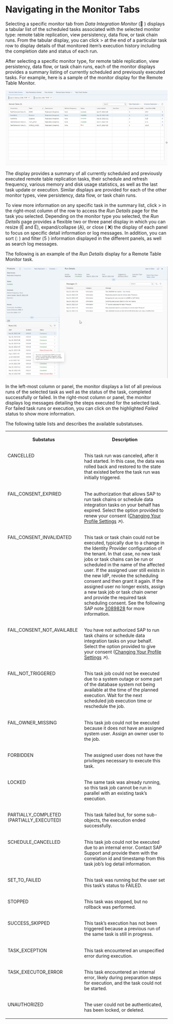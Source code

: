 <!-- loio5d4af7620a214872a4dc5286f5e9e997 -->

<link rel="stylesheet" type="text/css" href="../css/sap-icons.css"/>

# Navigating in the Monitor Tabs

Selecting a specific monitor tab from *Data Integration Monitor* \(<span class="FPA-icons"></span> \) displays a tabular list of the scheduled tasks associated with the selected monitor type: remote table replication, view persistency, data flow, or task chain runs. From the tabular display, you can click \> at the end of a particular task row to display details of that monitored item’s execution history including the completion date and status of each run.

After selecting a specific monitor type, for remote table replication, view persistency, data flow, or task chain runs, each of the monitor displays provides a summary listing of currently scheduled and previously executed tasks. For example, here is a sample of the monitor display for the Remote Table Monitor.

![](images/monitor_summary_page_2560817.png)

The display provides a summary of all currently scheduled and previously executed remote table replication tasks, their schedule and refresh frequency, various memory and disk usage statistics, as well as the last task update or execution. Similar displays are provided for each of the other monitor types, view persistency, data flow, or task chain runs.

To view more information on any specific task in the summary list, click \> in the right-most column of the row to access the *Run Details* page for the task you selected. Depending on the monitor type you selected, the *Run Details* page provides a flexible two or three panel display in which you can resize \(<span class="SAP-icons"></span> and <span class="SAP-icons"></span>\), expand/collapse \(<span class="SAP-icons"></span>\), or close \( :x:\) the display of each panel to focus on specific detail information or log messages. In addition, you can sort \(<span class="SAP-icons"></span> \) and filter \(<span class="SAP-icons"></span> \) information displayed in the different panels, as well as search log messages.

The following is an example of the *Run Details* display for a Remote Table Monitor task.

![](images/monitor_run_detail_c63f557.png)

In the left-most column or panel, the monitor displays a list of all previous runs of the selected task as well as the status of the task, completed successfully or failed. In the right-most column or panel, the monitor displays log messages detailing the steps executed for the selected task. For failed task runs or execution, you can click on the highlighted *Failed* status to show more information.

The following table lists and describes the available substatuses.


<table>
<tr>
<th valign="top">

Substatus



</th>
<th valign="top">

Description



</th>
</tr>
<tr>
<td valign="top">

CANCELLED



</td>
<td valign="top">

This task run was canceled, after it had started. In this case, the data was rolled back and restored to the state that existed before the task run was initially triggered.



</td>
</tr>
<tr>
<td valign="top">

FAIL\_CONSENT\_EXPIRED



</td>
<td valign="top">

The authorization that allows SAP to run task chains or schedule data integration tasks on your behalf has expired. Select the option provided to renew your consent \([Changing Your Profile Settings](https://help.sap.com/viewer/d4f3c5a0bb074d09ae9b42b2b9bd7a08/cloud/en-US/1084796d09464e78870f32cab8584dfc.html "A user profile resembles a business card and consists of standard user data, such as your name and email address. The profile also includes user preferences as well as data privacy and task scheduling consent options.") :arrow_upper_right:\).



</td>
</tr>
<tr>
<td valign="top">

FAIL\_CONSENT\_INVALIDATED



</td>
<td valign="top">

This task or task chain could not be executed, typically due to a change in the Identity Provider configuration of the tenant. In that case, no new task jobs or task chains can be run or scheduled in the name of the affected user. If the assigned user still exists in the new IdP, revoke the scheduling consent and then grant it again. If the assigned user no longer exists, assign a new task job or task chain owner and provide the required task scheduling consent. See the following SAP note [3089828](https://launchpad.support.sap.com/#/notes/3089828) for more information.



</td>
</tr>
<tr>
<td valign="top">

FAIL\_CONSENT\_NOT\_AVAILABLE



</td>
<td valign="top">

You have not authorized SAP to run task chains or schedule data integration tasks on your behalf. Select the option provided to give your consent \([Changing Your Profile Settings](https://help.sap.com/viewer/d4f3c5a0bb074d09ae9b42b2b9bd7a08/cloud/en-US/1084796d09464e78870f32cab8584dfc.html "A user profile resembles a business card and consists of standard user data, such as your name and email address. The profile also includes user preferences as well as data privacy and task scheduling consent options.") :arrow_upper_right:\).



</td>
</tr>
<tr>
<td valign="top">

FAIL\_NOT\_TRIGGERED



</td>
<td valign="top">

This task job could not be executed due to a system outage or some part of the database system not being available at the time of the planned execution. Wait for the next scheduled job execution time or reschedule the job.



</td>
</tr>
<tr>
<td valign="top">

FAIL\_OWNER\_MISSING



</td>
<td valign="top">

This task job could not be executed because it does not have an assigned system user. Assign an owner user to the job.



</td>
</tr>
<tr>
<td valign="top">

FORBIDDEN



</td>
<td valign="top">

The assigned user does not have the privileges necessary to execute this task.



</td>
</tr>
<tr>
<td valign="top">

LOCKED



</td>
<td valign="top">

The same task was already running, so this task job cannot be run in parallel with an existing task’s execution.



</td>
</tr>
<tr>
<td valign="top">

PARTIALLY\_COMPLETED \(PARTIALLY\_EXECUTED\)



</td>
<td valign="top">

This task failed but, for some sub-objects, the execution ended successfully.



</td>
</tr>
<tr>
<td valign="top">

SCHEDULE\_CANCELLED



</td>
<td valign="top">

This task job could not be executed due to an internal error. Contact SAP Support and provide them with the correlation id and timestamp from this task job’s log detail information.



</td>
</tr>
<tr>
<td valign="top">

SET\_TO\_FAILED



</td>
<td valign="top">

This task was running but the user set this task’s status to FAILED.



</td>
</tr>
<tr>
<td valign="top">

STOPPED



</td>
<td valign="top">

This task was stopped, but no rollback was performed.



</td>
</tr>
<tr>
<td valign="top">

SUCCESS\_SKIPPED



</td>
<td valign="top">

This task’s execution has not been triggered because a previous run of the same task is still in progress.



</td>
</tr>
<tr>
<td valign="top">

TASK\_EXCEPTION



</td>
<td valign="top">

This task encountered an unspecified error during execution.



</td>
</tr>
<tr>
<td valign="top">

TASK\_EXECUTOR\_ERROR



</td>
<td valign="top">

This task encountered an internal error, likely during preparation steps for execution, and the task could not be started.



</td>
</tr>
<tr>
<td valign="top">

UNAUTHORIZED



</td>
<td valign="top">

The user could not be authenticated, has been locked, or deleted.



</td>
</tr>
</table>

